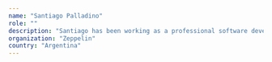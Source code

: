 ```yaml
---
name: "Santiago Palladino"
role: ""
description: "Santiago has been working as a professional software developer since 2005, working extensively in web applications for the past 10 years, and focusing in Ethereum since 2017. He is part of the Zeppelin team, which focuses on security and building open source infrastructure for Ethereum devs, and he is currently working on smart contract upgradeability tools.He has an MSc in Computer Science from University of Buenos Aires, where he also worked as a teacher for 7 years."
organization: "Zeppelin"
country: "Argentina"
---
```

